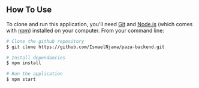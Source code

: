 ## How To Use
To clone and run this application, you'll need [Git](https://git-scm.com) and [Node.js](https://nodejs.org/en/download/) (which comes with [npm](http://npmjs.com)) installed on your computer. From your command line:

```bash
# Clone the github repository
$ git clone https://github.com/IsmaelNjama/paza-backend.git

# Install dependancies
$ npm install

# Run the application
$ npm start
